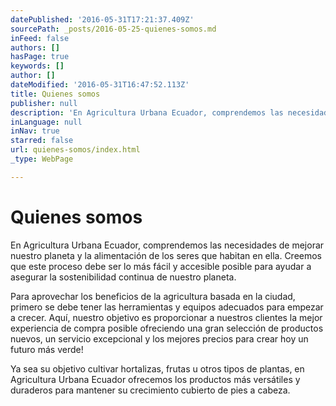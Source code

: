 ```yaml
---
datePublished: '2016-05-31T17:21:37.409Z'
sourcePath: _posts/2016-05-25-quienes-somos.md
inFeed: false
authors: []
hasPage: true
keywords: []
author: []
dateModified: '2016-05-31T16:47:52.113Z'
title: Quienes somos
publisher: null
description: 'En Agricultura Urbana Ecuador, comprendemos las necesidades de mejorar nuestro planeta y la alimentación de los seres que habitan en ella. Creemos que este proceso debe ser lo más fácil y accesible posible para ayudar a asegurar la sostenibilidad continua de nuestro planeta.'
inLanguage: null
inNav: true
starred: false
url: quienes-somos/index.html
_type: WebPage

---
```

# Quienes somos

En Agricultura Urbana Ecuador, comprendemos las necesidades de mejorar nuestro planeta y la alimentación de los seres que habitan en ella. Creemos que este proceso debe ser lo más fácil y accesible posible para ayudar a asegurar la sostenibilidad continua de nuestro planeta.

Para aprovechar los beneficios de la agricultura basada en la ciudad, primero se debe tener las herramientas y equipos adecuados para empezar a crecer. Aquí, nuestro objetivo es proporcionar a nuestros clientes la mejor experiencia de compra posible ofreciendo una gran selección de productos nuevos, un servicio excepcional y los mejores precios para crear hoy un futuro más verde!

Ya sea su objetivo cultivar hortalizas, frutas u otros tipos de plantas, en Agricultura Urbana Ecuador ofrecemos los productos más versátiles y duraderos para mantener su crecimiento cubierto de pies a cabeza.